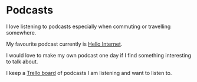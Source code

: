 # Podcasts
I love listening to podcasts especially when commuting or travelling somewhere.

My favourite podcast currently is [Hello Internet](http://www.hellointernet.fm).

I would love to make my own podcast one day if I find something interesting to talk about.

I keep a [Trello board](https://trello.com/b/Wtr04eGQ) of podcasts I am listening and want to listen to.